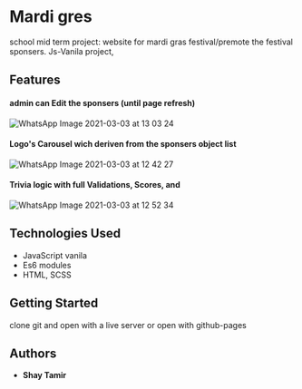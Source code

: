 # Mardi gres 

school mid term project:
website for mardi gras festival/premote the festival sponsers.
Js-Vanila project, 

## Features
#### admin can Edit the sponsers (until page refresh)

![WhatsApp Image 2021-03-03 at 13 03 24](https://user-images.githubusercontent.com/24354228/109796507-e81dd900-7c20-11eb-98a6-31f7a3c13c7e.jpeg)

#### Logo's Carousel wich deriven from the sponsers object list

![WhatsApp Image 2021-03-03 at 12 42 27](https://user-images.githubusercontent.com/24354228/109794771-e2bf8f00-7c1e-11eb-8037-368f4bebc1be.jpeg)

#### Trivia logic with full Validations, Scores, and   

![WhatsApp Image 2021-03-03 at 12 52 34](https://user-images.githubusercontent.com/24354228/109796311-a9881e80-7c20-11eb-95fc-c19f7a1a0d8b.jpeg)


## Technologies Used

- JavaScript vanila
- Es6 modules
- HTML, SCSS 
## Getting Started

clone git and open with a live server 
or open with github-pages


## Authors

* **Shay Tamir** 




